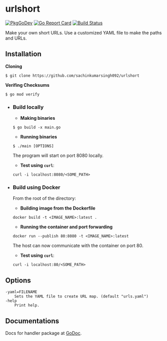 # urlshort
[![PkgGoDev](https://pkg.go.dev/badge/github.com/sachinkumarsingh092/urlshort)](https://pkg.go.dev/badge/github.com/sachinkumarsingh092/urlshort)
[![Go Report Card](https://goreportcard.com/badge/github.com/sachinkumarsingh092/urlshort)](https://goreportcard.com/report/github.com/sachinkumarsingh092/urlshort)
[![Build Status](https://travis-ci.com/sachinkumarsingh092/urlshort.svg?branch=master)](https://travis-ci.com/sachinkumarsingh092/urlshort)

Make your own short URLs. Use a customized YAML file to make the paths and URLs.

## Installation

  
**Cloning**
```
$ git clone https://github.com/sachinkumarsingh092/urlshort
```

**Verifing Checksums**
```
$ go mod verify
```

- ### Build locally
  
  - **Making binaries**
  ```
  $ go build -x main.go
  ```
  
  - **Running binaries**
  ```
  $ ./main [OPTIONS]
  ```
  
  The program will start on port 8080 locally.

  - **Test using `curl`**:
  ```
  curl -i localhost:8080/<SOME_PATH>
  ```

- ### Build using Docker

  From the root of the directory:
  
  - **Building image from the Dockerfile**
  ```
  docker build -t <IMAGE_NAME>:latest .
  ```
  
  - **Running the container and port forwarding**
  ```
  docker run --publish 80:8080 -t <IMAGE_NAME>:latest 
  ```
  
  The host can now communicate with the container on port 80.

  - **Test using `curl`**:
  ```
  curl -i localhost:80/<SOME_PATH>
  ```

## Options
```
-yaml=FILENAME
    Sets the YAML file to create URL map. (default "urls.yaml")
-help
    Print help.
```

## Documentations
Docs for handler package at [GoDoc](https://godoc.org/github.com/sachinkumarsingh092/urlshort/handler).

